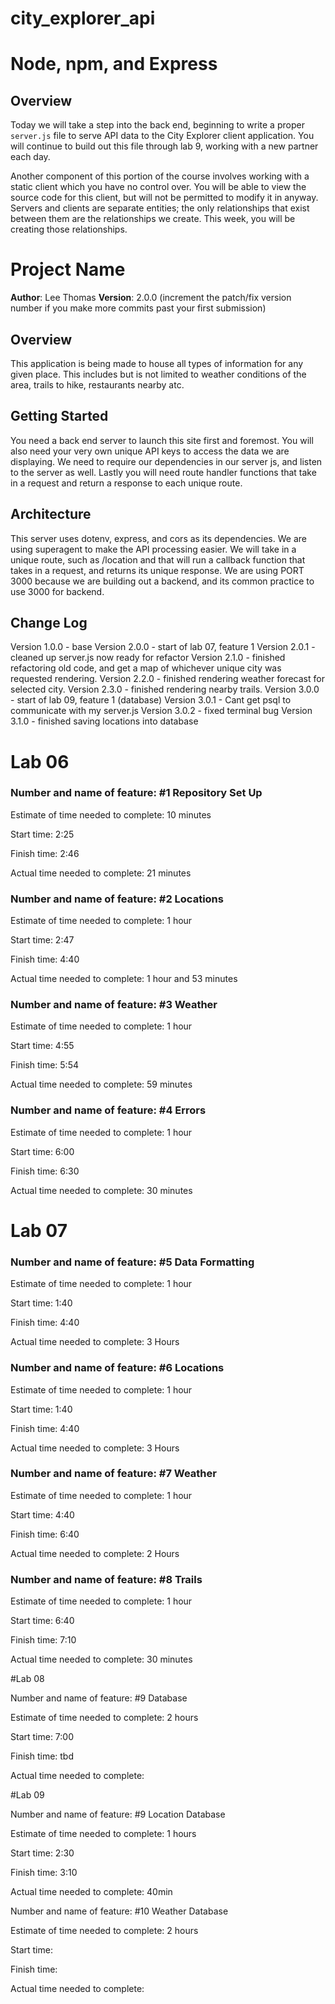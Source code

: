 # city_explorer_api

# Node, npm, and Express

## Overview

Today we will take a step into the back end, beginning to write a proper `server.js` file to serve API data to the City Explorer client application. You will continue to build out this file through lab 9, working with a new partner each day.

Another component of this portion of the course involves working with a static client which you have no control over. You will be able to view the source code for this client, but will not be permitted to modify it in anyway. Servers and clients are separate entities; the only relationships that exist between them are the relationships we create. This week, you will be creating those relationships.

# Project Name

**Author**: Lee Thomas
**Version**: 2.0.0 (increment the patch/fix version number if you make more commits past your first submission)

## Overview
<!-- Provide a high level overview of what this application is and why you are building it, beyond the fact that it's an assignment for this class. (i.e. What's your problem domain?) -->
This application is being made to house all types of information for any given place. This includes but is not limited to weather conditions of the area, trails to hike, restaurants nearby atc.

## Getting Started
<!-- What are the steps that a user must take in order to build this app on their own machine and get it running? -->
You need a back end server to launch this site first and foremost. You will also need your very own unique API keys to access the data we are displaying. We need to require our dependencies in our server js, and listen to the server as well. Lastly you will need route handler functions that take in a request and return a response to each unique route. 

## Architecture
<!-- Provide a detailed description of the application design. What technologies (languages, libraries, etc) you're using, and any other relevant design information. -->
This server uses dotenv, express, and cors as its dependencies. We are using superagent to make the API processing easier. We will take in a unique route, such as /location and that will run a callback function that takes in a request, and returns its unique response. We are using PORT 3000 because we are building out a backend, and its common practice to use 3000 for backend.

## Change Log
<!-- Use this area to document the iterative changes made to your application as each feature is successfully implemented. Use time stamps. Here's an examples:

01-01-2001 4:59pm - Application now has a fully-functional express server, with a GET route for the location resource.

## Credits and Collaborations
<!-- Give credit (and a link) to other people or resources that helped you build this application. -->
Version 1.0.0 - base
Version 2.0.0 - start of lab 07, feature 1
Version 2.0.1 - cleaned up server.js now ready for refactor
Version 2.1.0 - finished refactoring old code, and get a map of whichever unique city was requested rendering.
Version 2.2.0 - finished rendering weather forecast for selected city.
Version 2.3.0 - finished rendering nearby trails.
Version 3.0.0 - start of lab 09, feature 1 (database)
Version 3.0.1 - Cant get psql to communicate with my server.js
Version 3.0.2 - fixed terminal bug
Version 3.1.0 - finished saving locations into database

# Lab 06

### Number and name of feature: #1 Repository Set Up

Estimate of time needed to complete: 10 minutes

Start time: 2:25

Finish time: 2:46

Actual time needed to complete: 21 minutes

### Number and name of feature: #2 Locations

Estimate of time needed to complete: 1 hour

Start time: 2:47

Finish time: 4:40

Actual time needed to complete: 1 hour and 53 minutes

### Number and name of feature: #3 Weather

Estimate of time needed to complete: 1 hour

Start time: 4:55

Finish time: 5:54

Actual time needed to complete: 59 minutes

### Number and name of feature: #4 Errors

Estimate of time needed to complete: 1 hour

Start time: 6:00

Finish time: 6:30

Actual time needed to complete: 30 minutes

# Lab 07

### Number and name of feature: #5 Data Formatting

Estimate of time needed to complete: 1 hour

Start time: 1:40

Finish time: 4:40

Actual time needed to complete: 3 Hours

### Number and name of feature: #6 Locations

Estimate of time needed to complete: 1 hour

Start time: 1:40

Finish time: 4:40

Actual time needed to complete: 3 Hours

### Number and name of feature: #7 Weather

Estimate of time needed to complete: 1 hour

Start time: 4:40

Finish time: 6:40

Actual time needed to complete: 2 Hours

### Number and name of feature: #8 Trails

Estimate of time needed to complete: 1 hour

Start time: 6:40

Finish time: 7:10

Actual time needed to complete: 30 minutes

#Lab 08 

Number and name of feature: #9 Database

Estimate of time needed to complete: 2 hours

Start time: 7:00

Finish time: tbd

Actual time needed to complete: 

#Lab 09

Number and name of feature: #9 Location Database

Estimate of time needed to complete: 1 hours

Start time: 2:30

Finish time: 3:10

Actual time needed to complete: 40min

Number and name of feature: #10 Weather Database

Estimate of time needed to complete: 2 hours

Start time: 

Finish time: 

Actual time needed to complete: 
